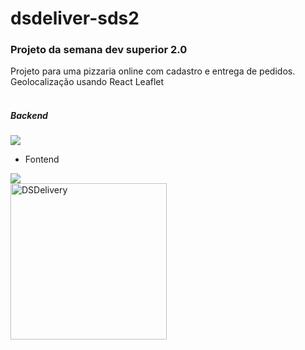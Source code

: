 # dsdeliver-sds2

### Projeto da semana dev superior 2.0

Projeto para uma pizzaria online com cadastro e entrega de pedidos.</br>
Geolocalização usando React Leaflet</br>
</br>
##### Backend
<img src="https://img.shields.io/static/v1?label=spring&message=framework&color=brightgreen&style=for-the-badge&logo=SPRING"/>

- Fontend
<img src="https://img.shields.io/static/v1?label=react&message=framework&color=blue&style=for-the-badge&logo=REACT"/>
</br>
<a align="left" href="https://luizfelipetozatti-sds2.netlify.app/"><img src="https://d33wubrfki0l68.cloudfront.net/60073ff30c23040008260936/screenshot.png" alt="DSDelivery" width="250"/></a>

